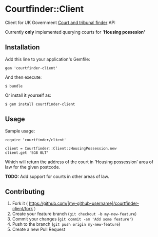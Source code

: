 # Courtfinder::Client

Client for UK Government [Court and tribunal finder](https://courttribunalfinder.service.gov.uk/) API

Currently **only** implemented querying courts for **'Housing possesion'**

## Installation

Add this line to your application's Gemfile:

    gem 'courtfinder-client'

And then execute:

    $ bundle

Or install it yourself as:

    $ gem install courtfinder-client

## Usage

Sample usage:

    require 'courtfinder/client'

    client = Courtfinder::Client::HousingPossession.new
    client.get 'SG8 0LT'

Which will return the address of the court in 'Housing possession'
area of law for the given postcode.

**TODO:** Add support for courts in other areas of law.

## Contributing

1. Fork it ( https://github.com/[my-github-username]/courtfinder-client/fork )
2. Create your feature branch (`git checkout -b my-new-feature`)
3. Commit your changes (`git commit -am 'Add some feature'`)
4. Push to the branch (`git push origin my-new-feature`)
5. Create a new Pull Request
